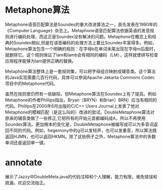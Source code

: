 # Metaphone算法

Metaphone语音匹配算法是Soundex的重大改进算法之一，首先发表在1990年的《Computer Language》杂志上。Metaphone语音匹配算法依据英语的发音规则进行编码处理，而这正是Soundex没有解决的问题。Metaphone在概念上和经典的Soundex相似,但是在语音编码的处理方法上要比Soundex丰富得多。例如，Metaphone算法包含一个明确的规则：在字母b在单词末尾出现在字母m后面时，就删除它。这个规则保证了lam和lamb会有相同的编码（LM），这样就使拼写检查应用程序能够为lam提供正确的替换。

Metaphone算法整体上是一套规则集，可以把字母组合映射成辅音类。这个算法的Java实现需要几百行代码，具体可以参阅Apache Jakarta Commons Codec项目中的Metaphone代码。

虽然在规则里仍然有一些缺陷，但Metaphone算法在Soundex上有了提高。例如Metaphone的作者Phillips指出，Bryan（BRYN）和Brian）BRN）应当有相同的代码。Phillips在2000年6月出版的C/C++ Users Journal上发表了他对Metaphone的模糊匹配（是这么叫的）改进的尝试。DoubleMetaphone算法对原来的辅音类做了一些修正,它把所有的开始元音都编码成A，所以不再使用Soundex算法。更加根本的变化是，DoubleMetaphone被编写成可以为多音词返回不同的代码。例如，hegemony中的g可以发轻声，也可以发重音，所以算法既返回HJMN，也可以返回HKMN。除了这些例子之外，Metaphone算法中的多数单词还是返回单一键。



# annotate

展示了Jazzy中DoubleMeta.java的代码注释和个人理解，能力有限，难免错误和疏漏，欢迎交流指正。
